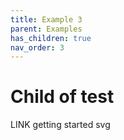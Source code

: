```yaml
---
title: Example 3
parent: Examples
has_children: true
nav_order: 3
---
```


# Child of test

LINK getting started svg
